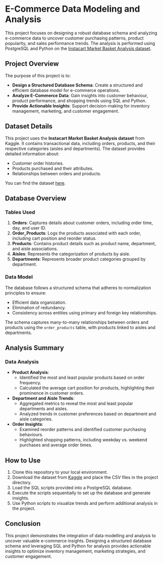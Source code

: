 # E-Commerce Data Modeling and Analysis

This project focuses on designing a robust database schema and analyzing e-commerce data to uncover customer purchasing patterns, product popularity, and sales performance trends. The analysis is performed using PostgreSQL and Python on the [Instacart Market Basket Analysis dataset](https://www.kaggle.com/c/instacart-market-basket-analysis/data).

## Project Overview

The purpose of this project is to:
- **Design a Structured Database Schema**: Create a structured and efficient database model for e-commerce operations.
- **Analyze E-Commerce Data**: Gain insights into customer behaviour, product performance, and shopping trends using SQL and Python.
- **Provide Actionable Insights**: Support decision-making for inventory management, marketing, and customer engagement.

## Dataset Details

This project uses the **Instacart Market Basket Analysis dataset** from Kaggle. It contains transactional data, including orders, products, and their respective categories (aisles and departments). The dataset provides detailed information about:
- Customer order histories.
- Products purchased and their attributes.
- Relationships between orders and products.

You can find the dataset [here](https://www.kaggle.com/c/instacart-market-basket-analysis/data).

## Database Overview

### Tables Used
1. **Orders**: Captures details about customer orders, including order time, day, and user ID.
2. **Order_Products**: Logs the products associated with each order, including cart position and reorder status.
3. **Products**: Contains product details such as product name, department, and aisle associations.
4. **Aisles**: Represents the categorization of products by aisle.
5. **Departments**: Represents broader product categories grouped by department.

### Data Model
The database follows a structured schema that adheres to normalization principles to ensure:
- Efficient data organization.
- Elimination of redundancy.
- Consistency across entities using primary and foreign key relationships.

The schema captures many-to-many relationships between orders and products using the `order_products` table, with products linked to aisles and departments.

## Analysis Summary

### Data Analysis
- **Product Analysis**:
  - Identified the most and least popular products based on order frequency.
  - Calculated the average cart position for products, highlighting their prominence in customer orders.
- **Department and Aisle Trends**:
  - Aggregated metrics to reveal the most and least popular departments and aisles.
  - Analyzed trends in customer preferences based on department and aisle categories.
- **Order Insights**:
  - Examined reorder patterns and identified customer purchasing behaviours.
  - Highlighted shopping patterns, including weekday vs. weekend purchases and average order times.

## How to Use

1. Clone this repository to your local environment.
2. Download the dataset from [Kaggle](https://www.kaggle.com/c/instacart-market-basket-analysis/data) and place the CSV files in the project directory.
3. Load the SQL scripts provided into a PostgreSQL database.
4. Execute the scripts sequentially to set up the database and generate insights.
5. Use Python scripts to visualize trends and perform additional analysis in the project.

## Conclusion

This project demonstrates the integration of data modelling and analysis to uncover valuable e-commerce insights. Designing a structured database schema and leveraging SQL and Python for analysis provides actionable insights to optimize inventory management, marketing strategies, and customer engagement.

